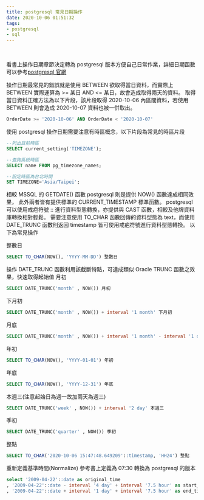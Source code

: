 ```yaml
---
title: postgresql 常見日期操作
date: 2020-10-06 01:51:32
tags:
- postgresql
- sql
---
```

&nbsp;
<!-- more -->

看書上操作日期章節決定轉為 postgresql 版本方便自己日常作業，詳細日期函數可以參考[postgresql 官網](https://www.postgresql.org/docs/9.5/functions-datetime.html)

操作日期最常見的錯誤就是使用 BETWEEN 欲取得當日資料，而實際上 BETWEEN 實際運算為 >= 某日 AND <= 某日，故會造成取得兩天的資料。
取得當日資料正確方法為以下片段，該片段取得 2020-10-06 內區間資料，若使用 BETWEEN 則會造成 2020-10-07 資料也被一併取出。
``` sql
OrderDate >= '2020-10-06' AND OrderDate < '2020-10-07'
```

使用 postgresql 操作日期需要注意有時區概念，以下片段為常見的時區片段
``` sql
--列出目前時區
SELECT current_setting('TIMEZONE');

--查詢系統時區
SELECT name FROM pg_timezone_names;

--設定時區為台北時間
SET TIMEZONE='Asia/Taipei';
```

相較 MSSQL 的 GETDATE() 函數 postgresql 則是提供 NOW() 函數達成相同效果，
此外兩者皆有提供標準的 CURRENT_TIMESTAMP 標準函數。
postgresql 可以使用戒疤符號 :: 進行資料型態轉換，亦提供與 CAST 函數，相較及他牌資料庫轉換相對輕鬆。
需要注意使用 TO_CHAR 函數回傳的資料型態為 text，而使用 DATE_TRUNC 函數則返回 timestamp 皆可使用戒疤符號進行資料型態轉換。
以下為常見操作

整數日
``` sql
SELECT TO_CHAR(NOW(), 'YYYY-MM-DD') 整數日
```

操作 DATE_TRUNC 函數利用該截斷特點，可達成類似 Oracle TRUNC 函數之效果，快速取得起始值
月初
``` sql
SELECT DATE_TRUNC('month' , NOW()) 月初
```

下月初
``` sql
SELECT DATE_TRUNC('month' , NOW()) + interval '1 month' 下月初
```

月底
``` sql
SELECT DATE_TRUNC('month' , NOW()) + interval '1 month' - interval '1 day' 月底
```

年初
``` sql
SELECT TO_CHAR(NOW(), 'YYYY-01-01') 年初
```

年底
``` sql
SELECT TO_CHAR(NOW(), 'YYYY-12-31') 年底
```

本週三(注意起始日為週一故加兩天為週三)
``` sql
SELECT DATE_TRUNC('week' , NOW()) + interval '2 day' 本週三
```

季初
``` sql
SELECT DATE_TRUNC('quarter' , NOW()) 季初
```

整點
``` sql
SELECT TO_CHAR('2020-10-06 15:47:48.649209'::timestamp, 'HH24') 整點
```

重新定義基準時間(Normalize)
參考書上定義為 07:30 轉換為 postgresql 的版本
``` sql
select '2009-04-22'::date as original_time
, '2009-04-22'::date - interval '4 day' + interval '7.5 hour' as start_time
, '2009-04-22'::date + interval '1 day' + interval '7.5 hour' as end_time
```
